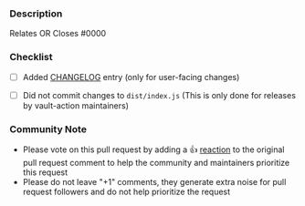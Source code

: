 ### Description
<!--- Description of the change. For example: This PR updates ABC resource so that we can XYZ --->


<!--- If your PR fully resolves and should automatically close the linked issue, use Closes. Otherwise, use Relates --->
Relates OR Closes #0000


### Checklist
- [ ] Added [CHANGELOG](https://github.com/hashicorp/vault-action/blob/master/CHANGELOG.md) entry (only for user-facing changes)
- [ ] Did not commit changes to `dist/index.js` (This is only done for releases by vault-action maintainers)


### Community Note

* Please vote on this pull request by adding a 👍
  [reaction](https://blog.github.com/2016-03-10-add-reactions-to-pull-requests-issues-and-comments/)
  to the original pull request comment to help the community and maintainers
  prioritize this request
* Please do not leave "+1" comments, they generate extra noise for pull request
  followers and do not help prioritize the request

